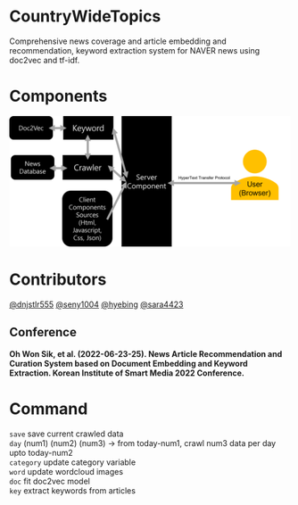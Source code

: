 # CountryWideTopics
Comprehensive news coverage and article embedding and recommendation, keyword extraction system for NAVER news using doc2vec and tf-idf.<br>

# Components
![figure1](https://github.com/dnjstlr555/CountryWideTopics/blob/main/figure1.png?raw=true)<br>

# Contributors
[@dnjstlr555](https://github.com/dnjstlr555) [@seny1004](https://github.com/seny1004) [@hyebing](https://github.com/hyebing) [@sara4423](https://github.com/sara4423)
## Conference
**Oh Won Sik, et al. (2022-06-23-25). News Article Recommendation and Curation System based on Document Embedding and Keyword Extraction. Korean Institute of Smart Media 2022 Conference.**

# Command
`save` save current crawled data<br>
`day` (num1) (num2) (num3) -> from today-num1, crawl num3 data per day upto today-num2<br>
`category` update category variable<br>
`word` update wordcloud images<br>
`doc` fit doc2vec model<br>
`key` extract keywords from articles<br>
